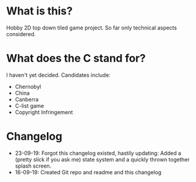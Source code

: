 # What is this?

Hobby 2D top down tiled game project. So far only technical aspects considered.

# What does the C stand for?

I haven't yet decided. Candidates include:

* Chernobyl
* China
* Canberra
* C-list game
* Copyright Infringement

# Changelog

* 23-09-19: Forgot this changelog existed, hastily updating: Added a (pretty slick if you ask me) state system and a quickly thrown together splash screen.
* 16-09-19: Created Git repo and readme and this changelog

